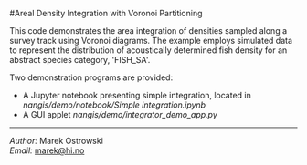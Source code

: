 #Areal Density Integration with Voronoi Partitioning

This code demonstrates the area integration of densities sampled along a survey track using Voronoi diagrams. 
The example employs simulated data to represent the distribution of acoustically determined fish density for an abstract 
species category, 'FISH_SA'.

Two demonstration programs are provided:

- A Jupyter notebook presenting simple integration, located in *nangis/demo/notebook/Simple integration.ipynb*
- A GUI applet *nangis/demo/integrator_demo_app.py*

---

*Author:* Marek Ostrowski  
*Email:* [marek@hi.no](mailto:marek@hi.no)